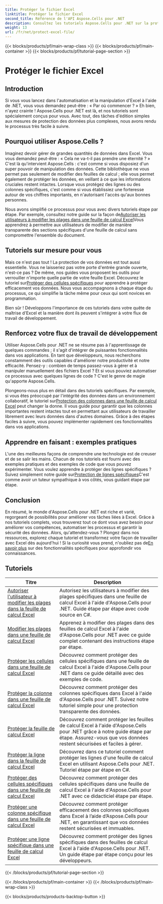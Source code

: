 ```yaml
---
title: Protéger le fichier Excel
linktitle: Protéger le fichier Excel
second_title: Référence de l'API Aspose.Cells pour .NET
description: Consultez les tutoriels Aspose.Cells pour .NET sur la protection des fichiers Excel. Apprenez à sécuriser vos données confidentielles avec C#.
weight: 13
url: /fr/net/protect-excel-file/
---
```


{{< blocks/products/pf/main-wrap-class >}}
{{< blocks/products/pf/main-container >}}
{{< blocks/products/pf/tutorial-page-section >}}

# Protéger le fichier Excel

## Introduction

Si vous vous lancez dans l'automatisation et la manipulation d'Excel à l'aide de .NET, vous vous demandez peut-être : « Par où commencer ? » Eh bien, n'ayez crainte ! Aspose.Cells pour .NET est là, et nos tutoriels sont spécialement conçus pour vous. Avec tout, des tâches d'édition simples aux mesures de protection des données plus complexes, nous avons rendu le processus très facile à suivre.

## Pourquoi utiliser Aspose.Cells ?

Imaginez devoir gérer de grandes quantités de données dans Excel. Vous vous demandez peut-être : « Cela ne va-t-il pas prendre une éternité ? » C'est là qu'intervient Aspose.Cells : c'est comme si vous disposiez d'un super pouvoir de manipulation des données. Cette bibliothèque ne vous permet pas seulement de modifier des feuilles de calcul ; elle vous permet également de protéger les données, en veillant à ce que les informations cruciales restent intactes. Lorsque vous protégez des lignes ou des colonnes spécifiques, c'est comme si vous établissiez une forteresse autour de vos chiffres importants, en n'autorisant l'accès qu'aux bonnes personnes. 

Nous avons simplifié ce processus pour vous avec divers tutoriels étape par étape. Par exemple, consultez notre guide sur la façon de[Autoriser les utilisateurs à modifier les plages dans une feuille de calcul Excel](./allow-user-to-edit-ranges-in-excel-worksheet/)Vous apprendrez à permettre aux utilisateurs de modifier de manière transparente des sections spécifiques d'une feuille de calcul sans compromettre l'ensemble du document. 

## Tutoriels sur mesure pour vous

 Mais ce n'est pas tout ! La protection de vos données est tout aussi essentielle. Vous ne laisseriez pas votre porte d'entrée grande ouverte, n'est-ce pas ? De même, nos guides vous proposent les outils pour verrouiller n'importe quelle partie de votre feuille Excel. Découvrez le tutoriel sur[Protéger des cellules spécifiques](./protect-specific-cells-in-a-excel-worksheet/) pour apprendre à protéger efficacement vos données. Nous vous accompagnons à chaque étape du processus, ce qui simplifie la tâche même pour ceux qui sont novices en programmation.

Bien sûr ! Développons l'importance de ces tutoriels dans votre quête de maîtrise d'Excel et la manière dont ils peuvent s'intégrer à votre flux de travail de développement.

## Renforcez votre flux de travail de développement 

Utiliser Aspose.Cells pour .NET ne se résume pas à l'apprentissage de quelques commandes ; il s'agit d'intégrer de puissantes fonctionnalités dans vos applications. En tant que développeurs, nous recherchons constamment des outils capables d'améliorer notre productivité et notre efficacité. Pensez-y : combien de temps passez-vous à gérer et à manipuler manuellement des fichiers Excel ? Et si vous pouviez automatiser ce processus avec quelques lignes de code ? C'est le genre de magie qu'apporte Aspose.Cells.

 Plongeons-nous plus en détail dans des tutoriels spécifiques. Par exemple, si vous êtes préoccupé par l'intégrité des données dans un environnement collaboratif, le tutoriel sur[Protection des colonnes dans une feuille de calcul Excel](./protect-column-in-excel-worksheet/) peut changer la donne. Il vous guide pour garantir que les colonnes importantes restent intactes tout en permettant aux utilisateurs de travailler librement avec leurs données dans d'autres domaines. Grâce à des étapes faciles à suivre, vous pouvez implémenter rapidement ces fonctionnalités dans vos applications.

## Apprendre en faisant : exemples pratiques 

L'une des meilleures façons de comprendre une technologie est de creuser et de se salir les mains. Chacun de nos tutoriels est fourni avec des exemples pratiques et des exemples de code que vous pouvez expérimenter. Vous voulez apprendre à protéger des lignes spécifiques ? Suivez simplement notre guide sur[Protection de lignes spécifiques](./protect-specific-row-in-excel-worksheet/)C'est comme avoir un tuteur sympathique à vos côtés, vous guidant étape par étape. 

## Conclusion

 En résumé, le monde d'Aspose.Cells pour .NET est riche et varié, regorgeant de possibilités pour améliorer vos tâches liées à Excel. Grâce à nos tutoriels complets, vous trouverez tout ce dont vous avez besoin pour améliorer vos compétences, automatiser les processus et garantir la sécurité des données. Alors, qu'attendez-vous ? Plongez dans nos ressources, explorez chaque tutoriel et transformez votre façon de travailler avec Excel dès aujourd'hui ! Si la curiosité vous prend, n'oubliez pas de[En savoir plus](./protect-excel-worksheet/) sur des fonctionnalités spécifiques pour approfondir vos connaissances.



## Tutoriels 
| Titre | Description |
| --- | --- |
| [Autoriser l'utilisateur à modifier les plages dans la feuille de calcul Excel](./allow-user-to-edit-ranges-in-excel-worksheet/) | Autorisez les utilisateurs à modifier des plages spécifiques dans une feuille de calcul Excel à l'aide d'Aspose.Cells pour .NET. Guide étape par étape avec code source en C#. |  
| [Modifier les plages dans une feuille de calcul Excel](./edit-ranges-in-excel-worksheet/) | Apprenez à modifier des plages dans des feuilles de calcul Excel à l'aide d'Aspose.Cells pour .NET avec ce guide complet contenant des instructions étape par étape. |  
| [Protéger les cellules dans une feuille de calcul Excel](./protect-cells-in-excel-worksheet/) | Découvrez comment protéger des cellules spécifiques dans une feuille de calcul Excel à l'aide d'Aspose.Cells pour .NET dans ce guide détaillé avec des exemples de code. |  
| [Protéger la colonne dans une feuille de calcul Excel](./protect-column-in-excel-worksheet/) | Découvrez comment protéger des colonnes spécifiques dans Excel à l'aide d'Aspose.Cells pour .NET. Suivez notre tutoriel simple pour une protection transparente des données. |  
| [Protéger la feuille de calcul Excel](./protect-excel-worksheet/) | Découvrez comment protéger les feuilles de calcul Excel à l'aide d'Aspose.Cells pour .NET grâce à notre guide étape par étape. Assurez-vous que vos données restent sécurisées et faciles à gérer. |  
| [Protéger la ligne dans la feuille de calcul Excel](./protect-row-in-excel-worksheet/) | Découvrez dans ce tutoriel comment protéger les lignes d'une feuille de calcul Excel en utilisant Aspose.Cells pour .NET. Tutoriel étape par étape en C#. |  
| [Protéger des cellules spécifiques dans une feuille de calcul Excel](./protect-specific-cells-in-a-excel-worksheet/) | Découvrez comment protéger des cellules spécifiques dans une feuille de calcul Excel à l'aide d'Aspose.Cells pour .NET avec ce didacticiel étape par étape. |  
| [Protéger une colonne spécifique dans une feuille de calcul Excel](./protect-specific-column-in-excel-worksheet/) | Découvrez comment protéger efficacement des colonnes spécifiques dans Excel à l’aide d’Aspose.Cells pour .NET, en garantissant que vos données restent sécurisées et immuables. |  
| [Protéger une ligne spécifique dans une feuille de calcul Excel](./protect-specific-row-in-excel-worksheet/) | Découvrez comment protéger des lignes spécifiques dans des feuilles de calcul Excel à l'aide d'Aspose.Cells pour .NET. Un guide étape par étape conçu pour les développeurs. |  
{{< /blocks/products/pf/tutorial-page-section >}}

{{< /blocks/products/pf/main-container >}}
{{< /blocks/products/pf/main-wrap-class >}}

{{< blocks/products/products-backtop-button >}}
